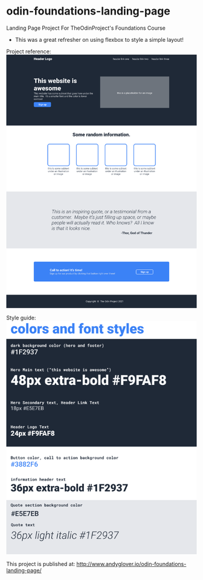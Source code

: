 # odin-foundations-landing-page
Landing Page Project For TheOdinProject's Foundations Course

- This was a great refresher on using flexbox to style a simple layout!

Project reference:
![What it's supposed to look like](./img/odin-project.png)

Style guide:
![The style guide](./img/colors_and_stuff.png)

This project is published at: http://www.andyglover.io/odin-foundations-landing-page/